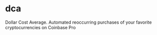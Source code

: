 # dca
Dollar Cost Average. Automated reoccurring purchases of your favorite cryptocurrencies on Coinbase Pro
